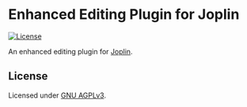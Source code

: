 # Enhanced Editing Plugin for Joplin

[![License]](#license)

An enhanced editing plugin for [Joplin].

[License]: https://img.shields.io/github/license/yangby/joplin-plugin-enhanced-editing.svg

## License

Licensed under [GNU AGPLv3].

[Joplin]: https://joplinapp.org/
[GNU AGPLv3]: https://www.gnu.org/licenses/agpl-3.0.html "GNU Affero General Public License Version 3"
